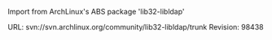 Import from ArchLinux's ABS package 'lib32-libldap'

URL: svn://svn.archlinux.org/community/lib32-libldap/trunk
Revision: 98438

